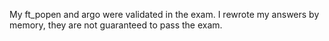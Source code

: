 My ft_popen and argo were validated in the exam.
I rewrote my answers by memory, they are not guaranteed to pass the exam.
